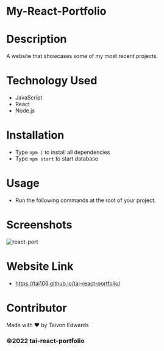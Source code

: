 # My-React-Portfolio

# Description
A website that showcases some of my most recent projects. 

# Technology Used
* JavaScript 
* React
* Node.js

# Installation
* Type `npm i` to install all dependencies
* Type `npm start` to start database

# Usage
* Run the following commands at the root of your project. 

# Screenshots
![react-port](https://user-images.githubusercontent.com/92614793/171091442-b04de4f8-79b2-46b0-a417-804dcc27be4b.JPG)



# Website Link
* https://tai106.github.io/tai-react-portfolio/


# Contributor
Made with ❤️ by Taivon Edwards

### ©️2022 tai-react-portfolio
